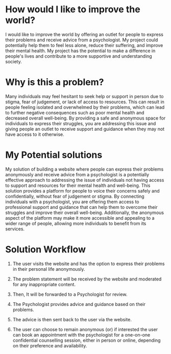 # How would I like to improve the world?

I would like to improve the world by offering an outlet for people to express their problems and receive advice from a psychologist. My project could potentially help them to feel less alone, reduce their suffering, and improve their mental health. My project has the potential to make a difference in people's lives and contribute to a more supportive and understanding society.

# Why is this a problem?

Many individuals may feel hesitant to seek help or support in person due to stigma, fear of judgement, or lack of access to resources. This can result in people feeling isolated and overwhelmed by their problems, which can lead to further negative consequences such as poor mental health and decreased overall well-being. By providing a safe and anonymous space for individuals to express their struggles, you are addressing this issue and giving people an outlet to receive support and guidance when they may not have access to it otherwise.

# My Potential solutions

My solution of building a website where people can express their problems anonymously and receive advice from a psychologist is a potentially effective approach to addressing the issue of individuals not having access to support and resources for their mental health and well-being. This solution provides a platform for people to voice their concerns safely and confidentially, without fear of judgement or stigma. By connecting individuals with a psychologist, you are offering them access to professional support and guidance that can help them to overcome their struggles and improve their overall well-being. Additionally, the anonymous aspect of the platform may make it more accessible and appealing to a wider range of people, allowing more individuals to benefit from its services.

# Solution Workflow

1. The user visits the website and has the option to express their problems in their personal life anonymously.

2. The problem statement will be received by the website and moderated for any inappropriate content.

3. Then, It will be forwarded to a Psychologist for review.

4. The Psychologist provides advice and guidance based on their problems.

5. The advice is then sent back to the user via the website.

6. The user can choose to remain anonymous (or) if interested the user can book an appointment with the psychologist for a one-on-one confidential counselling session, either in person or online, depending on their preference and availability.